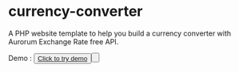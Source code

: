 # currency-converter
A PHP website template to help you build a currency converter with Aurorum Exchange Rate free API.

 Demo : <button><a href="https://exchange-rate.aurorum.co/dev/demo/">Click to try demo</a><button>
